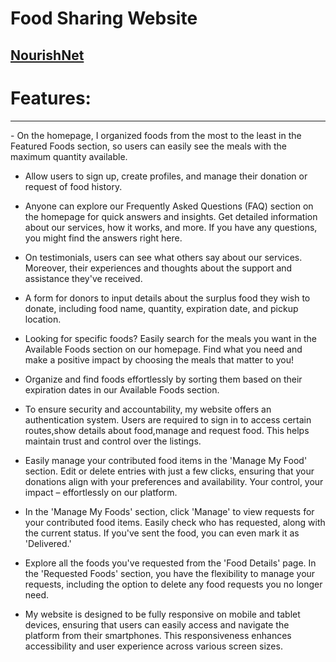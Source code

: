 # Food Sharing Website

## [ NourishNet](https://nourish-net.web.app)

<h1>Features:</h1>
<hr/>
- On the homepage, I organized foods from the most to the least in the Featured Foods section, so users can easily see the meals with the maximum quantity available. 

- Allow users to sign up, create profiles, and manage their donation or request of food history.

- Anyone can explore our Frequently Asked Questions (FAQ) section on the homepage for quick answers and insights. Get detailed information about our services, how it works, and more. If you have any questions, you might find the answers right here. 

- On testimonials, users can see what others say about our services. Moreover, their experiences and thoughts about the support and assistance they've received.

- A form for donors to input details about the surplus food they wish to donate, including food name, quantity, expiration date, and pickup location.

- Looking for specific foods? Easily search for the meals you want in the Available Foods section on our homepage. Find what you need and make a positive impact by choosing the meals that matter to you!

- Organize and find foods effortlessly by sorting them based on their expiration dates in our Available Foods section.

- To ensure security and accountability, my website offers an authentication system. Users are required to sign in to access certain routes,show details about food,manage and request food. This helps maintain trust and control over the listings.

- Easily manage your contributed food items in the 'Manage My Food' section. Edit or delete entries with just a few clicks, ensuring that your donations align with your preferences and availability. Your control, your impact – effortlessly on our platform.
 
- In the 'Manage My Foods' section, click 'Manage' to view requests for your contributed food items. Easily check who has requested, along with the current status. If you've sent the food, you can even mark it as 'Delivered.'

- Explore all the foods you've requested from the 'Food Details' page. In the 'Requested Foods' section, you have the flexibility to manage your requests, including the option to delete any food requests you no longer need.

- My website is designed to be fully responsive on mobile and tablet devices, ensuring that users can easily access and navigate the platform from their smartphones. This responsiveness enhances accessibility and user experience across various screen sizes.
